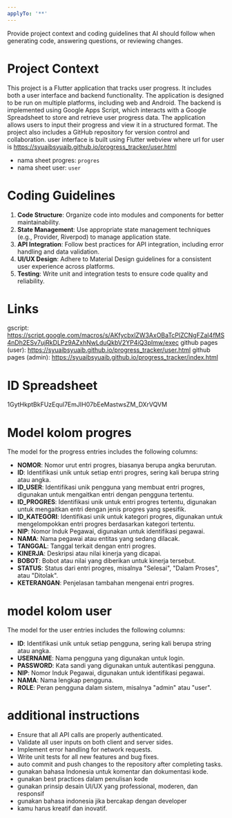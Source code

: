 ```yaml
---
applyTo: '**'
---
```

Provide project context and coding guidelines that AI should follow when generating code, answering questions, or reviewing changes.

# Project Context
This project is a Flutter application that tracks user progress. It includes both a user interface and backend functionality. The application is designed to be run on multiple platforms, including web and Android.
The backend is implemented using Google Apps Script, which interacts with a Google Spreadsheet to store and retrieve user progress data. The application allows users to input their progress and view it in a structured format.
The project also includes a GitHub repository for version control and collaboration.
user interface is built using Flutter webview where url for user is https://syuaibsyuaib.github.io/progress_tracker/user.html
- nama sheet progres: `progres`
- nama sheet user: `user`

# Coding Guidelines
1. **Code Structure**: Organize code into modules and components for better maintainability.
2. **State Management**: Use appropriate state management techniques (e.g., Provider, Riverpod) to manage application state.
3. **API Integration**: Follow best practices for API integration, including error handling and data validation.
4. **UI/UX Design**: Adhere to Material Design guidelines for a consistent user experience across platforms.
5. **Testing**: Write unit and integration tests to ensure code quality and reliability.

# Links
gscript: https://script.google.com/macros/s/AKfycbxlZW3AxOBaTcPlZCNgFZaI4fMS4nDh2ESv7ujRkDLPz9AZxhNwLduQkbV2YP4iQ3pImw/exec
github pages (user): https://syuaibsyuaib.github.io/progress_tracker/user.html
github pages (admin): https://syuaibsyuaib.github.io/progress_tracker/index.html

# ID Spreadsheet
1GytHkptBkFUzEqul7EmJIH07bEeMastwsZM_DXrVQVM

# Model kolom progres
The model for the progress entries includes the following columns:
- **NOMOR**: Nomor urut entri progres, biasanya berupa angka berurutan.
- **ID**: Identifikasi unik untuk setiap entri progres, sering kali berupa string atau angka.
- **ID_USER**: Identifikasi unik pengguna yang membuat entri progres, digunakan untuk mengaitkan entri dengan pengguna tertentu.
- **ID_PROGRES**: Identifikasi unik untuk entri progres tertentu, digunakan untuk mengaitkan entri dengan jenis progres yang spesifik.
- **ID_KATEGORI**: Identifikasi unik untuk kategori progres, digunakan untuk mengelompokkan entri progres berdasarkan kategori tertentu.
- **NIP**: Nomor Induk Pegawai, digunakan untuk identifikasi pegawai.
- **NAMA**: Nama pegawai atau entitas yang sedang dilacak.
- **TANGGAL**: Tanggal terkait dengan entri progres.
- **KINERJA**: Deskripsi atau nilai kinerja yang dicapai.
- **BOBOT**: Bobot atau nilai yang diberikan untuk kinerja tersebut.
- **STATUS**: Status dari entri progres, misalnya "Selesai", "Dalam Proses", atau "Ditolak".
- **KETERANGAN**: Penjelasan tambahan mengenai entri progres.

# model kolom user
The model for the user entries includes the following columns:
- **ID**: Identifikasi unik untuk setiap pengguna, sering kali berupa string atau angka.
- **USERNAME**: Nama pengguna yang digunakan untuk login.
- **PASSWORD**: Kata sandi yang digunakan untuk autentikasi pengguna.
- **NIP**: Nomor Induk Pegawai, digunakan untuk identifikasi pegawai.
- **NAMA**: Nama lengkap pengguna.
- **ROLE**: Peran pengguna dalam sistem, misalnya "admin" atau "user".

# additional instructions
- Ensure that all API calls are properly authenticated.
- Validate all user inputs on both client and server sides.
- Implement error handling for network requests.
- Write unit tests for all new features and bug fixes.
- auto commit and push changes to the repository after completing tasks.
- gunakan bahasa Indonesia untuk komentar dan dokumentasi kode.
- gunakan best practices dalam penulisan kode
- gunakan prinsip desain UI/UX yang professional, moderen, dan responsif
- gunakan bahasa indonesia jika bercakap dengan developer
- kamu harus kreatif dan inovatif.
